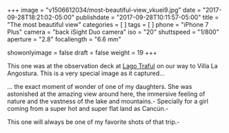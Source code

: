 +++
image = "v1506612034/most-beautiful-view_vkuei9.jpg"
date = "2017-09-28T18:21:02-05:00"
publishdate = "2017-09-28T10:11:57-05:00"
title = "The most beautiful view"
categories = [  ]
tags = [  ]
phone = "iPhone 7 Plus"
camera = "back iSight Duo camera"
iso = "20"
shuttspeed = "1/800"
aperture = "2.8"
focallength = "6.6 mm"

showonlyimage = false
draft = false
weight = 19
+++

This one was at the observation deck at [Lago Traful][1] on our way to Villa La Angostura. This is a very special image as it captured...
<!--more-->

... the exact moment of wonder of one of my daughters. She was astonished at the amazing view around here, the immersive feeling of nature and the vastness of the lake and mountains.-
Specially for a girl coming from a super hot and super flat land as Cancún.-

This one will always be one of my favorite shots of that trip.-


[1]: https://en.wikipedia.org/wiki/Traful_Lake